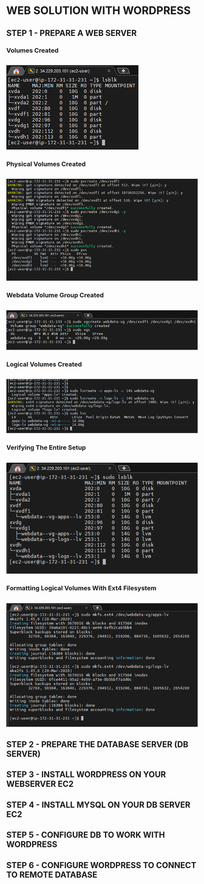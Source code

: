 # WEB SOLUTION WITH WORDPRESS

## STEP 1 - PREPARE A WEB SERVER

### Volumes Created
![](volumes-created.png)
---
### Physical Volumes Created
![](physical-volumes-created.png)
---
### Webdata Volume Group Created
![](webdata-volume-group-created.png)
---
### Logical Volumes Created
![](logical-volumes-created.png)
---
### Verifying The Entire Setup
![](verifying-entire-setup.png)
---
### Formatting Logical Volumes With Ext4 Filesystem
![](formatting-lvs-with-ext4-fs.png)
---

## STEP 2 - PREPARE THE DATABASE SERVER (DB SERVER)

## STEP 3 - INSTALL WORDPRESS ON YOUR WEBSERVER EC2

## STEP 4 - INSTALL MYSQL ON YOUR DB SERVER EC2

## STEP 5 -  CONFIGURE DB TO WORK WITH WORDPRESS

## STEP 6 - CONFIGURE WORDPRESS TO CONNECT TO REMOTE DATABASE